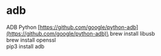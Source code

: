 # adb

ADB Python [https://github.com/google/python-adb](https://github.com/google/python-adb)\
brew install libusb\
brew install openssl\
pip3 install adb

